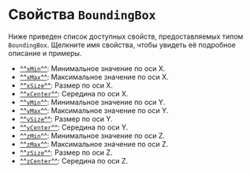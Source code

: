 # Свойства `BoundingBox`
Ниже приведен список доступных свойств, предоставляемых типом `BoundingBox`. Щелкните имя свойства, чтобы увидеть её подробное описание и примеры.

- [^^`xMin`^^](./xMin.md): Минимальное значение по оси X.
- [^^`xMax`^^](./xMax.md): Максимальное значение по оси X.
- [^^`xSize`^^](./xSize.md): Размер по оси X.
- [^^`xCenter`^^](./xCenter.md): Середина по оси X.
- [^^`yMin`^^](./yMin.md): Минимальное значение по оси Y.
- [^^`yMax`^^](./yMax.md): Максимальное значение по оси Y.
- [^^`ySize`^^](./ySize.md): Размер по оси Y.
- [^^`yCenter`^^](./yCenter.md): Середина по оси Y.
- [^^`zMin`^^](./zMin.md): Минимальное значение по оси Z.
- [^^`zMax`^^](./zMax.md): Максимальное значение по оси Z.
- [^^`zSize`^^](./zSize.md): Размер по оси Z.
- [^^`zCenter`^^](./zCenter.md): Середина по оси Z.
